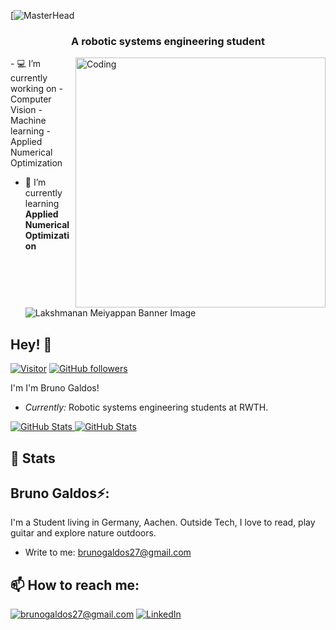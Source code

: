 [![MasterHead](https://png.pngtree.com/thumb_back/fh260/back_our/20190620/ourmid/pngtree-electronic-technology-business-blue-robot-banner-image_172131.jpg)

<h3 align="center">A robotic systems engineering student</h3>
<img align="right" alt="Coding" width="400" src="https://i.pinimg.com/originals/25/ef/00/25ef00ef85e23a054f40bbee7b4931bc.gif">
- 💻 I’m currently working on  </h2>
- Computer Vision
- Machine learning  
- Applied Numerical Optimization

- 🌱 I’m currently learning **Applied Numerical Optimization**
![Lakshmanan Meiyappan Banner Image](./banner.png)
<!-- <h2 align='center'>Lakshmanan Meiyappan @ Laxmena</h2>
<p align='center'><b>Graduate Student at University of Illinois at Chicago</b></p> -->

<h2>Hey! 👋</h2>

[![Visitor](https://visitor-badge.laobi.icu/badge?page_id=laxmena.laxmena)](https://github.com/laxmena) [![GitHub followers](https://img.shields.io/github/followers/laxmena.svg?style=social&label=Follow)](https://github.com/laxmena?tab=followers)

I'm  I'm Bruno Galdos! 
- <i>Currently:</i> Robotic systems engineering students at RWTH. 




<div>
  <p>
    <a href="https://github.com/laxmena/PyCalendly">
      <img src="https://github-readme-stats.vercel.app/api/pin/?username=laxmena&repo=PyCalendly" alt="GitHub Stats" />
    </a>
    <a href="https://github.com/laxmena/CloudOrg-Simulator">
      <img src="https://github-readme-stats.vercel.app/api/pin/?username=laxmena&repo=CloudOrg-Simulator" alt="GitHub Stats" />
    </a>
  </p>
</div>

<h2>👀 Stats</h2>

<h2> Bruno Galdos⚡:</h2>

I'm a Student living in Germany, Aachen. Outside Tech, I love to read, play guitar and explore nature outdoors.
 

- Write to me: [brunogaldos27@gmail.com](mailto:brunogaldos27@gmail.com)

<h2>📫 How to reach me:</h2>

<a href="mailto:brunogaldos27@gmail.com">![brunogaldos27@gmail.com](https://img.shields.io/badge/Gmail-D14836?style=for-the-badge&logo=gmail&logoColor=white)</a> <a href="https://https://www.linkedin.com/in/bruno-galdos-a25353a9/">![LinkedIn](https://img.shields.io/badge/LinkedIn-0077B5?style=for-the-badge&logo=linkedin&logoColor=white)</a>
